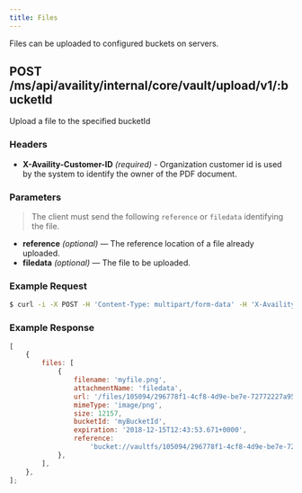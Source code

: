 ```yaml
---
title: Files
---
```


Files can be uploaded to configured buckets on servers.

## POST /ms/api/availity/internal/core/vault/upload/v1/:bucketId

Upload a file to the specified bucketId

### Headers

-   **X-Availity-Customer-ID** _(required)_ - Organization customer id is used by the system to identify the owner of the PDF document.

### Parameters

> The client must send the following `reference` or `filedata` identifying the file.

-   **reference** _(optional)_ — The reference location of a file already uploaded.
-   **filedata** _(optional)_ — The file to be uploaded.

### Example Request

```bash
$ curl -i -X POST -H 'Content-Type: multipart/form-data' -H 'X-Availity-Customer-Id: 1194' -F reference='bucket://vaultfs/105094/296778f1-4cf8-4d9e-be7e-72772227a958' 'https://apps.availity.com/ms/api/availity/internal/core/vault/upload/v1/myBucketId'
```

### Example Response

```javascript
[
    {
        files: [
            {
                filename: 'myfile.png',
                attachmentName: 'filedata',
                url: '/files/105094/296778f1-4cf8-4d9e-be7e-72772227a958',
                mimeType: 'image/png',
                size: 12157,
                bucketId: 'myBucketId',
                expiration: '2018-12-15T12:43:53.671+0000',
                reference:
                    'bucket://vaultfs/105094/296778f1-4cf8-4d9e-be7e-72772227a958',
            },
        ],
    },
];
```
